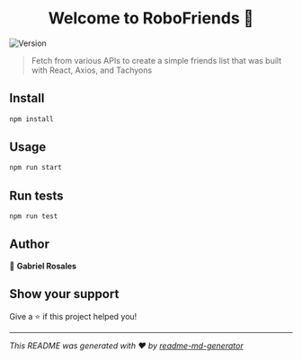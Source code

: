 <h1 align="center">Welcome to RoboFriends 👋</h1>
<p>
  <img alt="Version" src="https://img.shields.io/badge/version-0.1.0-blue.svg?cacheSeconds=2592000" />
</p>

> Fetch from various APIs to create a simple friends list that was built with React, Axios, and Tachyons

## Install

```sh
npm install
```

## Usage

```sh
npm run start
```

## Run tests

```sh
npm run test
```

## Author

👤 **Gabriel Rosales**


## Show your support

Give a ⭐️ if this project helped you!

***
_This README was generated with ❤️ by [readme-md-generator](https://github.com/kefranabg/readme-md-generator)_